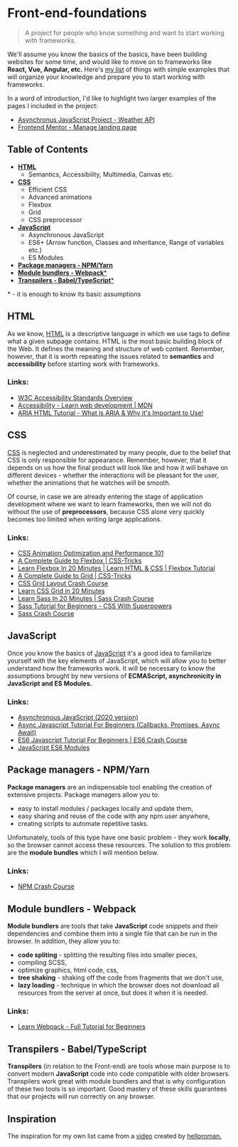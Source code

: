 # Front-end-foundations
> A project for people who know something and want to start working with frameworks.

We'll assume you know the basics of the basics, have been building websites for some time, and would like to move on to frameworks like **React, Vue, Angular, etc.** Here's [my list](#table-of-contents) of things with simple examples that will organize your knowledge and prepare you to start working with frameworks.

In a word of introduction, I'd like to highlight two larger examples of the pages I included in the project:

- [Asynchronus JavaScript Project - Weather API](https://github.com/KoTubA/Front-end-foundations/tree/master/JavaScript/Asynchronous%20JavaScript/Asynchronus%20JavaScript%20Project%20v2)
- [Frontend Mentor - Manage landing page](https://github.com/KoTubA/Front-end-foundations/tree/master/Webpack)

## Table of Contents

- [**HTML**](#html)
  - Semantics, Accessibility, Multimedia, Canvas etc.
- [**CSS**](#css)
  - Efficient CSS
  - Advanced animations
  - Flexbox
  - Grid
  - CSS preprocessor
- [**JavaScript**](#javascript)
  - Asynchronous JavaScript
  - ES6+ (Arrow function, Classes and inheritance, Range of variables etc.)
  - ES Modules
 - [**Package managers - NPM/Yarn**](#package-managers---npmyarn)
 - [**Module bundlers - Webpack***](#module-bundlers---webpack)
 - [**Transpilers - Babel/TypeScript***](#transpilers---babeltypescript)

\* - it is enough to know its basic assumptions

## HTML

As we know, [HTML](https://developer.mozilla.org/en-US/docs/Web/HTML) is a descriptive language in which we use tags to define what a given subpage contains. HTML is the most basic building block of the Web. It defines the meaning and structure of web content. Remember, however, that it is worth repeating the issues related to **semantics** and **accessibility** before starting work with frameworks.

### Links:
- [W3C Accessibility Standards Overview](https://www.w3.org/WAI/standards-guidelines/)
- [Accessibility - Learn web development | MDN](https://developer.mozilla.org/en-US/docs/Learn/Accessibility)
- [ARIA HTML Tutorial - What is ARIA & Why it's Important to Use!](https://www.youtube.com/watch?v=0hqhAIjE_8I)

## CSS

[CSS](https://developer.mozilla.org/en-US/docs/Web/CSS) is neglected and underestimated by many people, due to the belief that CSS is only responsible for appearance. Remember, however, that it depends on us how the final product will look like and how it will behave on different devices - whether the interactions will be pleasant for the user, whether the animations that he watches will be smooth.

Of course, in case we are already entering the stage of application development where we want to learn frameworks, then we will not do without the use of **preprocessors**, because CSS alone very quickly becomes too limited when writing large applications.

### Links:
- [CSS Animation Optimization and Performance 101](https://www.youtube.com/watch?v=0Xg6r_MKGJ4)
- [A Complete Guide to Flexbox | CSS-Tricks](https://css-tricks.com/snippets/css/a-guide-to-flexbox/)
- [Learn Flexbox In 20 Minutes | Learn HTML & CSS | Flexbox Tutorial](https://www.youtube.com/watch?v=FTlczfR82mQ)
- [A Complete Guide to Grid | CSS-Tricks](https://css-tricks.com/snippets/css/complete-guide-grid/)
- [CSS Grid Layout Crash Course](https://www.youtube.com/watch?v=jV8B24rSN5o)
- [Learn CSS Grid in 20 Minutes](https://www.youtube.com/watch?v=9zBsdzdE4sM)
- [Learn Sass In 20 Minutes | Sass Crash Course](https://www.youtube.com/watch?v=Zz6eOVaaelI)
- [Sass Tutorial for Beginners - CSS With Superpowers](https://www.youtube.com/watch?v=_a5j7KoflTs)
- [Sass Crash Course](https://www.youtube.com/watch?v=nu5mdN2JIwM)

## JavaScript

Once you know the basics of [JavaScript](https://developer.mozilla.org/pl/docs/Web/JavaScript) it's a good idea to familiarize yourself with the key elements of JavaScript, which will allow you to better understand how the frameworks work. It will be necessary to know the assumptions brought by new versions of **ECMAScript, asynchronicity in JavaScript and ES Modules.**

### Links:
- [Asynchronous JavaScript (2020 version)](https://www.youtube.com/watch?v=ZcQyJ-gxke0&list=PL4cUxeGkcC9jx2TTZk3IGWKSbtugYdrlu)
- [Async Javascript Tutorial For Beginners (Callbacks, Promises, Async Await)](https://www.youtube.com/watch?v=_8gHHBlbziw)
- [ES6 Javascript Tutorial For Beginners | ES6 Crash Course](https://www.youtube.com/watch?v=WZQc7RUAg18)
- [JavaScript ES6 Modules](https://www.youtube.com/watch?v=cRHQNNcYf6s)

## Package managers - NPM/Yarn
**Package managers** are an indispensable tool enabling the creation of extensive projects. Package managers allow you to:
- easy to install modules / packages locally and update them,
- easy sharing and reuse of the code with any npm user anywhere,
- creating scripts to automate repetitive tasks.

Unfortunately, tools of this type have one basic problem - they work **locally**, so the browser cannot access these resources. The solution to this problem are the **module bundles** which I will mention below.

### Links:
- [NPM Crash Course](https://www.youtube.com/watch?v=jHDhaSSKmB0)

## Module bundlers - Webpack
**Module bundlers** are tools that take **JavaScript** code snippets and their dependencies and combine them into a single file that can be run in the browser. In addition, they allow you to:
- **code spliting** - splitting the resulting files into smaller pieces,
- compiling SCSS,
- optimize graphics, html code, css,
- **tree shaking** - shaking off the code from fragments that we don't use,
- **lazy loading** - technique in which the browser does not download all resources from the server at once, but does it when it is needed.

### Links:
- [Learn Webpack - Full Tutorial for Beginners](https://www.youtube.com/watch?v=MpGLUVbqoYQ)

## Transpilers - Babel/TypeScript

**Transpilers** (in relation to the Front-end) are tools whose main purpose is to convert modern **JavaScript** code into code compatible with older browsers. Transpilers work great with module bundlers and that is why configuration of these two tools is so important. Good mastery of these skills guarantees that our projects will run correctly on any browser.

## Inspiration

The inspiration for my own list came from a [video](https://www.youtube.com/watch?v=NEb1mt3s_go) created by [helloroman.](https://github.com/helloroman)
